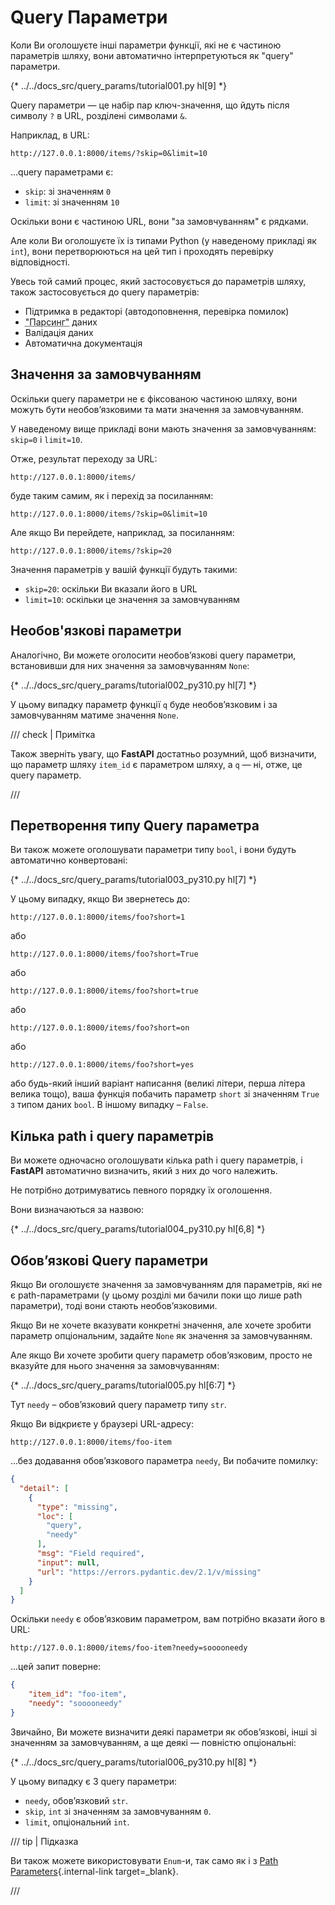# Query Параметри

Коли Ви оголошуєте інші параметри функції, які не є частиною параметрів шляху, вони автоматично інтерпретуються як "query" параметри.

{* ../../docs_src/query_params/tutorial001.py hl[9] *}

Query параметри — це набір пар ключ-значення, що йдуть після символу `?` в URL, розділені символами `&`.

Наприклад, в URL:

```
http://127.0.0.1:8000/items/?skip=0&limit=10
```

...query параметрами є:

* `skip`: зі значенням `0`
* `limit`: зі значенням `10`

Оскільки вони є частиною URL, вони "за замовчуванням" є рядками.

Але коли Ви оголошуєте їх із типами Python (у наведеному прикладі як `int`), вони перетворюються на цей тип і проходять перевірку відповідності.

Увесь той самий процес, який застосовується до параметрів шляху, також застосовується до query параметрів:

* Підтримка в редакторі (автодоповнення, перевірка помилок)
* <abbr title="перетворення рядка, що надходить з HTTP-запиту, у типи даних Python">"Парсинг"</abbr> даних
* Валідація даних
* Автоматична документація


## Значення за замовчуванням

Оскільки query параметри не є фіксованою частиною шляху, вони можуть бути необов’язковими та мати значення за замовчуванням.

У наведеному вище прикладі вони мають значення за замовчуванням: `skip=0` і `limit=10`.

Отже, результат переходу за URL:

```
http://127.0.0.1:8000/items/
```
буде таким самим, як і перехід за посиланням:

```
http://127.0.0.1:8000/items/?skip=0&limit=10
```

Але якщо Ви перейдете, наприклад, за посиланням:

```
http://127.0.0.1:8000/items/?skip=20
```

Значення параметрів у вашій функції будуть такими:

* `skip=20`: оскільки Ви вказали його в URL
* `limit=10`: оскільки це значення за замовчуванням

## Необов'язкові параметри

Аналогічно, Ви можете оголосити необов’язкові query параметри, встановивши для них значення за замовчуванням `None`:

{* ../../docs_src/query_params/tutorial002_py310.py hl[7] *}

У цьому випадку параметр функції `q` буде необов’язковим і за замовчуванням матиме значення `None`.

/// check | Примітка

Також зверніть увагу, що **FastAPI** достатньо розумний, щоб визначити, що параметр шляху `item_id` є параметром шляху, а `q` — ні, отже, це query параметр.

///

## Перетворення типу Query параметра

Ви також можете оголошувати параметри типу `bool`, і вони будуть автоматично конвертовані:

{* ../../docs_src/query_params/tutorial003_py310.py hl[7] *}

У цьому випадку, якщо Ви звернетесь до:


```
http://127.0.0.1:8000/items/foo?short=1
```

або

```
http://127.0.0.1:8000/items/foo?short=True
```

або

```
http://127.0.0.1:8000/items/foo?short=true
```

або

```
http://127.0.0.1:8000/items/foo?short=on
```

або

```
http://127.0.0.1:8000/items/foo?short=yes
```

або будь-який інший варіант написання (великі літери, перша літера велика тощо), ваша функція побачить параметр `short` зі значенням `True` з типом даних `bool`. В іншому випадку – `False`.

## Кілька path і query параметрів

Ви можете одночасно оголошувати кілька path і query параметрів, і **FastAPI** автоматично визначить, який з них до чого належить.


Не потрібно дотримуватись певного порядку їх оголошення.

Вони визначаються за назвою:

{* ../../docs_src/query_params/tutorial004_py310.py hl[6,8] *}

## Обов’язкові Query параметри

Якщо Ви оголошуєте значення за замовчуванням для параметрів, які не є path-параметрами (у цьому розділі ми бачили поки що лише path параметри), тоді вони стають необов’язковими.

Якщо Ви не хочете вказувати конкретні значення, але хочете зробити параметр опціональним, задайте `None` як значення за замовчуванням.

Але якщо Ви хочете зробити query параметр обов’язковим, просто не вказуйте для нього значення за замовчуванням:

{* ../../docs_src/query_params/tutorial005.py hl[6:7] *}

Тут `needy` – обов’язковий query параметр типу `str`.

Якщо Ви відкриєте у браузері URL-адресу:

```
http://127.0.0.1:8000/items/foo-item
```

...без додавання обов’язкового параметра `needy`, Ви побачите помилку:

```JSON
{
  "detail": [
    {
      "type": "missing",
      "loc": [
        "query",
        "needy"
      ],
      "msg": "Field required",
      "input": null,
      "url": "https://errors.pydantic.dev/2.1/v/missing"
    }
  ]
}
```

Оскільки `needy` є обов’язковим параметром, вам потрібно вказати його в URL:

```
http://127.0.0.1:8000/items/foo-item?needy=sooooneedy
```

...цей запит поверне:

```JSON
{
    "item_id": "foo-item",
    "needy": "sooooneedy"
}
```


Звичайно, Ви можете визначити деякі параметри як обов’язкові, інші зі значенням за замовчуванням, а ще деякі — повністю опціональні:

{* ../../docs_src/query_params/tutorial006_py310.py hl[8] *}

У цьому випадку є 3 query параметри:

* `needy`, обов’язковий `str`.
* `skip`, `int` зі значенням за замовчуванням `0`.
* `limit`, опціональний `int`.


/// tip | Підказка

Ви також можете використовувати `Enum`-и, так само як і з [Path Parameters](path-params.md#predefined-values){.internal-link target=_blank}.

///
